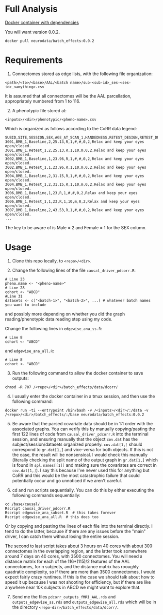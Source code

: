 # Full Analysis

[Docker container with dependencies](https://hub.docker.com/r/neurodata/batch_effects)

You will want version 0.0.2.

```
docker pull neurodata/batch_effects:0.0.2
```

# Requirements

1. Connectomes stored as edge lists, with the following file organization:

```
<path>/<to>/<base>/AAL/<batch name>/sub-<sub-id>_ses-<ses-id>_<anything>.csv
```

It is assumed that all connectomes will be the AAL parcellation, appropriately numbered from 1 to 116.

2. A phenotypic file stored at:

```
<inputs>/<dir>/phenotypic/<pheno-name>.csv
```

Which is organized as follows according to the CoRR data legend:

```
SUBID,SITE,SESSION,SEX,AGE_AT_SCAN_1,HANDEDNESS,RETEST_DESIGN,RETEST_DURATION,RETEST_UNITS,PRECEDING_CONDITION,VISUAL_STIMULATION_CONDITION,RESTING_STATE_INSTRUCTION
3001,BMB_1,Baseline,2,25.13,R,1,#,#,0,2,Relax and keep your eyes open/closed.
3001,BMB_1,Retest_1,2,25.13,R,1,10,m,0,2,Relax and keep your eyes open/closed.
3002,BMB_1,Baseline,1,23.96,R,1,#,#,0,2,Relax and keep your eyes open/closed.
3002,BMB_1,Retest_1,1,23.96,R,1,10,m,0,2,Relax and keep your eyes open/closed.
3004,BMB_1,Baseline,2,31.15,R,1,#,#,0,2,Relax and keep your eyes open/closed.
3004,BMB_1,Retest_1,2,31.15,R,1,10,m,0,2,Relax and keep your eyes open/closed.
3006,BMB_1,Baseline,1,23,R,1,#,#,0,2,Relax and keep your eyes open/closed.
3006,BMB_1,Retest_1,1,23,R,1,10,m,0,2,Relax and keep your eyes open/closed.
3007,BMB_1,Baseline,2,43.53,R,1,#,#,0,2,Relax and keep your eyes open/closed.
...
```

The key to be aware of is Male = 2 and Female = 1 for the SEX column. 

# Usage

1. Clone this repo locally, to `<repo>/<dir>`.

2. Change the following lines of the file `causal_driver_pdcorr.R`:

```
# Line 23
pheno.name <- "<pheno-name>"
# Line 28
cohort <- "ABCD"
#Line 31
datasets <- c("<batch-1>", "<batch-2>", ...) # whatever batch names you want to include
```

and possibly more depending on whether you did the graph reading/phenotypic data reading step using my code.

Change the following lines in `edgewise_ana_ss.R`:

```
# Line 8
cohort <- "ABCD"
```

and `edgewise_ana_all.R`:

```
# Line 8
cohort <- "ABCD"
```

3. Run the following command to allow the docker container to save outputs:

```
chmod -R 707 /<repo>/<dir>/batch_effects/data/dcorr/
```

4. I usually enter the docker container in a tmux session, and then use the following command:

```
docker run -ti --entrypoint /bin/bash -v /<inputs>/<dir>/:/data -v /<repo>/<dir>/batch_effects/:/base neurodata/batch_effects:0.0.2
```

5. Be aware that the parsed covariate data should be in 1:1 order with the associated graphs. You can verify this by manually copying/pasting the first 122 lines of code from `causal_driver_pdcorr.R` into the terminal session, and ensuring manually that the object `cov.dat` has the subject/session/datasets organized properly. `cov.dat[1,]` should correspond to `gr.dat[1,]` and vice-versa for both objects. If this is not the case, the result will be nonsensical. I would check this manually (literally checking the split name of the output graph in `gr.dat[1,]` which is found in `spl.names[[1]]` and making sure the covariates are correct in `cov.dat[1,]`). I say this because I've never used this for anything but CoRR and this would be the most catastrophic failure that could potentially occur and go unnoticed if we aren't careful.

5. cd and run scripts sequentially. You can do this by either executing the following commands sequentially:

```
cd /base/causal/
Rscript causal_driver_pdcorr.R
Rscript edgewise_ana_subset.R  # this takes forever
Rscript edgewise_ana_all.R  # this does too
```

Or by copying and pasting the lines of each file into the terminal directly. I tend to do the latter, because if there are any issues before the "main" driver, I can catch them without losing the entire session.

The second to last script takes about 3 hours on 40 cores with about 300 connectomes in the overlapping region, and the latter took somewhere around 7 days on 40 cores, with 3500 connectomes. You will need a distance matrix for each of the 116*(115)/2 features of the AAL connectomes, for n subjects, and the distance matrix has rooughly quadratic complexity, so if there are more than 3500 connectomes, I would expect fairly crazy runtimes. If this is the case we should talk about how to speed it up because I was not shooting for efficiency, but if there are like anywhere near 10k subjects in ABCD we might want to explore that.

7. Send me the files `pdcorr_outputs_fMRI_AAL.rds` and `outputs_edgewise_ss.rds` and `outputs_edgewise_all.rds` which will be in the directory `<repo-dir>/batch_effects/data/dcorr/`.
